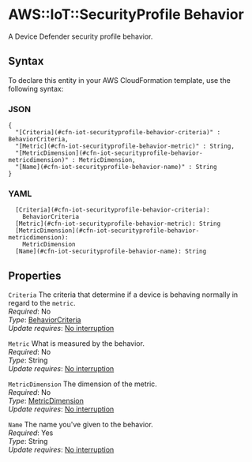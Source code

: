 # AWS::IoT::SecurityProfile Behavior<a name="aws-properties-iot-securityprofile-behavior"></a>

A Device Defender security profile behavior\.

## Syntax<a name="aws-properties-iot-securityprofile-behavior-syntax"></a>

To declare this entity in your AWS CloudFormation template, use the following syntax:

### JSON<a name="aws-properties-iot-securityprofile-behavior-syntax.json"></a>

```
{
  "[Criteria](#cfn-iot-securityprofile-behavior-criteria)" : BehaviorCriteria,
  "[Metric](#cfn-iot-securityprofile-behavior-metric)" : String,
  "[MetricDimension](#cfn-iot-securityprofile-behavior-metricdimension)" : MetricDimension,
  "[Name](#cfn-iot-securityprofile-behavior-name)" : String
}
```

### YAML<a name="aws-properties-iot-securityprofile-behavior-syntax.yaml"></a>

```
  [Criteria](#cfn-iot-securityprofile-behavior-criteria): 
    BehaviorCriteria
  [Metric](#cfn-iot-securityprofile-behavior-metric): String
  [MetricDimension](#cfn-iot-securityprofile-behavior-metricdimension): 
    MetricDimension
  [Name](#cfn-iot-securityprofile-behavior-name): String
```

## Properties<a name="aws-properties-iot-securityprofile-behavior-properties"></a>

`Criteria`  <a name="cfn-iot-securityprofile-behavior-criteria"></a>
The criteria that determine if a device is behaving normally in regard to the `metric`\.  
*Required*: No  
*Type*: [BehaviorCriteria](aws-properties-iot-securityprofile-behaviorcriteria.md)  
*Update requires*: [No interruption](https://docs.aws.amazon.com/AWSCloudFormation/latest/UserGuide/using-cfn-updating-stacks-update-behaviors.html#update-no-interrupt)

`Metric`  <a name="cfn-iot-securityprofile-behavior-metric"></a>
What is measured by the behavior\.  
*Required*: No  
*Type*: String  
*Update requires*: [No interruption](https://docs.aws.amazon.com/AWSCloudFormation/latest/UserGuide/using-cfn-updating-stacks-update-behaviors.html#update-no-interrupt)

`MetricDimension`  <a name="cfn-iot-securityprofile-behavior-metricdimension"></a>
The dimension of the metric\.  
*Required*: No  
*Type*: [MetricDimension](aws-properties-iot-securityprofile-metricdimension.md)  
*Update requires*: [No interruption](https://docs.aws.amazon.com/AWSCloudFormation/latest/UserGuide/using-cfn-updating-stacks-update-behaviors.html#update-no-interrupt)

`Name`  <a name="cfn-iot-securityprofile-behavior-name"></a>
The name you've given to the behavior\.  
*Required*: Yes  
*Type*: String  
*Update requires*: [No interruption](https://docs.aws.amazon.com/AWSCloudFormation/latest/UserGuide/using-cfn-updating-stacks-update-behaviors.html#update-no-interrupt)